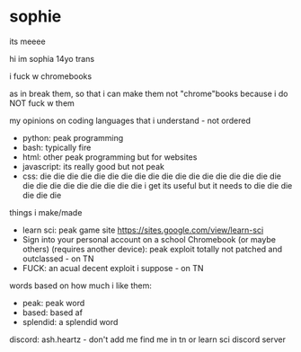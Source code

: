 # sophie
its meeee

hi im sophia 14yo trans

i fuck w chromebooks

as in break them, so that i can make them not "chrome"books because i do NOT fuck w them

my opinions on coding languages that i understand - not ordered
- python: peak programming
- bash: typically fire
- html: other peak programming but for websites
- javascript: its really good but not peak
- css: die die die die die die die die die die die die die die die die die die die die die die die die die die die i get its useful but it needs to die die die die die die

things i make/made
- learn sci: peak game site    https://sites.google.com/view/learn-sci
- Sign into your personal account on a school Chromebook (or maybe others) (requires another device): peak exploit totally not patched and outclassed - on TN
- FUCK: an acual decent exploit i suppose - on TN

words based on how much i like them:
- peak: peak word
- based: based af
- splendid: a splendid word

discord: ash.heartz - don't add me find me in tn or learn sci discord server
